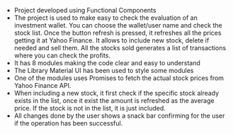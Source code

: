 -	Project developed using Functional Components
-	The project is used to make easy to check the evaluation of an investment wallet. You can choose the wallet/user name and check the stock list. Once the button refresh is pressed, it refreshes all the prices getting it at Yahoo Finance.  It allows to include new stock, delete if needed and sell them. All the stocks sold generates a list of transactions where you can check the profits.
-	It has 8 modules making the code clear and easy to understand
-	The Library Material UI has been used to style some modules
-	One of the modules uses Promises to fetch the actual stock prices from Yahoo Finance API.
-	When including a new stock, it first check if the specific stock already exists in the list, once it exist the amount is refreshed as the average price. If the stock is not in the list, it is just included.
-	All changes done by the user shows a snack bar confirming for the user if the operation has been successful. 

